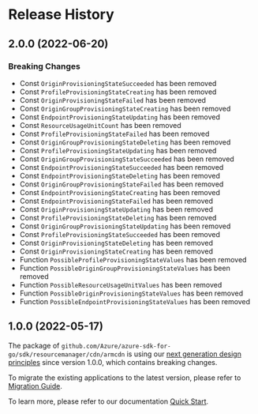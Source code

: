 # Release History

## 2.0.0 (2022-06-20)
### Breaking Changes

- Const `OriginProvisioningStateSucceeded` has been removed
- Const `ProfileProvisioningStateCreating` has been removed
- Const `OriginProvisioningStateFailed` has been removed
- Const `OriginGroupProvisioningStateCreating` has been removed
- Const `EndpointProvisioningStateUpdating` has been removed
- Const `ResourceUsageUnitCount` has been removed
- Const `ProfileProvisioningStateFailed` has been removed
- Const `OriginGroupProvisioningStateDeleting` has been removed
- Const `ProfileProvisioningStateUpdating` has been removed
- Const `OriginGroupProvisioningStateSucceeded` has been removed
- Const `EndpointProvisioningStateSucceeded` has been removed
- Const `EndpointProvisioningStateDeleting` has been removed
- Const `OriginGroupProvisioningStateFailed` has been removed
- Const `EndpointProvisioningStateCreating` has been removed
- Const `EndpointProvisioningStateFailed` has been removed
- Const `OriginProvisioningStateUpdating` has been removed
- Const `ProfileProvisioningStateDeleting` has been removed
- Const `OriginGroupProvisioningStateUpdating` has been removed
- Const `ProfileProvisioningStateSucceeded` has been removed
- Const `OriginProvisioningStateDeleting` has been removed
- Const `OriginProvisioningStateCreating` has been removed
- Function `PossibleProfileProvisioningStateValues` has been removed
- Function `PossibleOriginGroupProvisioningStateValues` has been removed
- Function `PossibleResourceUsageUnitValues` has been removed
- Function `PossibleOriginProvisioningStateValues` has been removed
- Function `PossibleEndpointProvisioningStateValues` has been removed


## 1.0.0 (2022-05-17)

The package of `github.com/Azure/azure-sdk-for-go/sdk/resourcemanager/cdn/armcdn` is using our [next generation design principles](https://azure.github.io/azure-sdk/general_introduction.html) since version 1.0.0, which contains breaking changes.

To migrate the existing applications to the latest version, please refer to [Migration Guide](https://aka.ms/azsdk/go/mgmt/migration).

To learn more, please refer to our documentation [Quick Start](https://aka.ms/azsdk/go/mgmt).